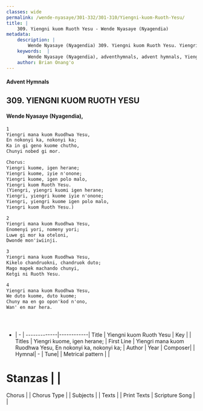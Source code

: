 ```yaml
---
classes: wide
permalink: /wende-nyasaye/301-332/301-310/Yiengni-kuom-Ruoth-Yesu/
title: |
    309. Yiengni kuom Ruoth Yesu - Wende Nyasaye (Nyagendia)
metadata:
    description: |
        Wende Nyasaye (Nyagendia) 309. Yiengni kuom Ruoth Yesu. Yiengri mana kuom Ruodhwa Yesu, En nokonyi ka, nokonyi ka; Ka in gi geno kuome chutho, Chunyi nobed gi mor.  Chorus: Yiengri kuome, igen herane; Yiengri kuome, iyie n'onone; Yiengri kuome, igen polo malo, Yiengri kuom Ruoth Yesu. (Yiengri, yiengri kuomi igen herane; Yiengri, yiengri kuome iyie n'onone; Yiengri, yiengri kuome igen polo malo, Yiengri kuom Ruoth Yesu.)  
    keywords:  |
        Wende Nyasaye (Nyagendia), adventhymnals, advent hymnals, Yiengni kuom Ruoth Yesu, Yiengri mana kuom Ruodhwa Yesu, En nokonyi ka, nokonyi ka;. Yiengri kuome, igen herane;
    author: Brian Onang'o
---
```


#### Advent Hymnals
## 309. YIENGNI KUOM RUOTH YESU
####  Wende Nyasaye (Nyagendia),

```txt
1
Yiengri mana kuom Ruodhwa Yesu,
En nokonyi ka, nokonyi ka;
Ka in gi geno kuome chutho,
Chunyi nobed gi mor.

Chorus:
Yiengri kuome, igen herane;
Yiengri kuome, iyie n'onone;
Yiengri kuome, igen polo malo,
Yiengri kuom Ruoth Yesu.
(Yiengri, yiengri kuomi igen herane;
Yiengri, yiengri kuome iyie n'onone;
Yiengri, yiengri kuome igen polo malo,
Yiengri kuom Ruoth Yesu.)

2
Yiengri mana kuom Ruodhwa Yesu,
Enomenyi yori, nomeny yori;
Luwe gi mor ka oteloni,
Dwonde mon'iwiinji.

3
Yiengri mana kuom Ruodhwa Yesu,
Kikelo chandruokni, chandruok duto;
Mago mapek machando chunyi,
Ketgi ni Ruoth Yesu.

4
Yiengri mana kuom Ruodhwa Yesu,
We duto kuome, duto kuome;
Chuny ma en go opon'kod n'ono,
Wan' en mar hera.





```

- |   -  |
-------------|------------|
Title | Yiengni kuom Ruoth Yesu |
Key |  |
Titles | Yiengri kuome, igen herane; |
First Line | Yiengri mana kuom Ruodhwa Yesu, En nokonyi ka, nokonyi ka; |
Author | 
Year | 
Composer| |
Hymnal|  - |
Tune|  |
Metrical pattern | |
# Stanzas |  |
Chorus |  |
Chorus Type |  |
Subjects | |
Texts |  |
Print Texts | 
Scripture Song |  |
    
